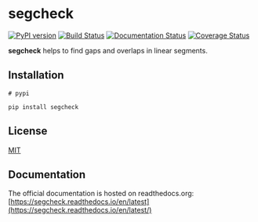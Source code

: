 # segcheck

[![PyPI version](https://badge.fury.io/py/segcheck.svg)](https://badge.fury.io/py/segcheck) [![Build Status](https://travis-ci.com/thomasschus/segcheck.svg?branch=master)](https://travis-ci.com/thomasschus/segcheck) [![Documentation Status](https://readthedocs.org/projects/segcheck/badge/?version=latest)](https://segcheck.readthedocs.io/en/latest/?badge=latest) [![Coverage Status](https://coveralls.io/repos/github/thomasschus/segcheck/badge.svg?branch=master)](https://coveralls.io/github/thomasschus/segcheck?branch=master)

**segcheck** helps to find gaps and overlaps in linear segments.

## Installation

```
# pypi

pip install segcheck
```

## License

[MIT](LICENSE)

## Documentation

The official documentation is hosted on readthedocs.org: [https://segcheck.readthedocs.io/en/latest](https://segcheck.readthedocs.io/en/latest/)

